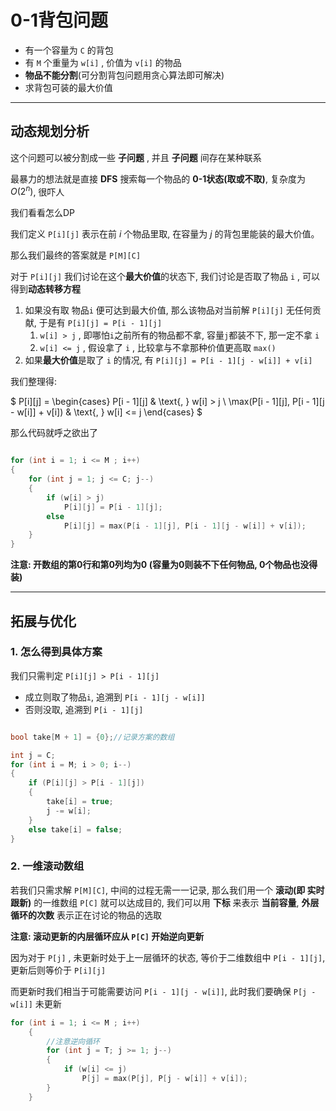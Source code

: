 # 0-1背包问题

- 有一个容量为 `C` 的背包
- 有 `M` 个重量为 `w[i]` , 价值为 `v[i]` 的物品
- **物品不能分割**(可分割背包问题用贪心算法即可解决)
- 求背包可装的最大价值

---

## 动态规划分析

这个问题可以被分割成一些 **子问题** , 并且 **子问题** 间存在某种联系

最暴力的想法就是直接 **DFS** 搜索每一个物品的 **0-1状态(取或不取)**, 复杂度为 $O(2^n)$, 很吓人

我们看看怎么DP

我们定义 `P[i][j]` 表示在前 $i$ 个物品里取, 在容量为 $j$ 的背包里能装的最大价值。

那么我们最终的答案就是 `P[M][C]`

对于 `P[i][j]` 我们讨论在这个**最大价值**的状态下, 我们讨论是否取了物品 `i` , 可以得到**动态转移方程**
1. 如果没有取 物品`i` 便可达到最大价值, 那么该物品对当前解 `P[i][j]` 无任何贡献, 于是有 `P[i][j] = P[i - 1][j]`
   1. `w[i] > j` , 即哪怕`i`之前所有的物品都不拿, 容量`j`都装不下, 那一定不拿 `i`
   2. `w[i] <= j` , 假设拿了 `i` , 比较拿与不拿那种价值更高取 `max()`
2. 如果**最大价值**是取了 `i` 的情况, 有 `P[i][j] = P[i - 1][j - w[i]] + v[i]`


我们整理得:

$
P[i][j] = 
\begin{cases}
P[i - 1][j] & \text{, } w[i] > j \\
\max(P[i - 1][j], P[i - 1][j - w[i]] + v[i]) & \text{, } w[i] <= j
\end{cases}
$

那么代码就呼之欲出了
```cpp

for (int i = 1; i <= M ; i++)
{
    for (int j = 1; j <= C; j--)
    {
        if (w[i] > j) 
            P[i][j] = P[i - 1][j];
        else 
            P[i][j] = max(P[i - 1][j], P[i - 1][j - w[i]] + v[i]);
    }
}
```

**注意: 开数组的第0行和第0列均为0 (容量为0则装不下任何物品, 0个物品也没得装)**

---

## 拓展与优化

### 1. 怎么得到具体方案

我们只需判定 `P[i][j] > P[i - 1][j]`
- 成立则取了物品`i`, 追溯到 `P[i - 1][j - w[i]]`
- 否则没取, 追溯到 `P[i - 1][j]`

```cpp

bool take[M + 1] = {0};//记录方案的数组

int j = C;
for (int i = M; i > 0; i--)
{
    if (P[i][j] > P[i - 1][j])
    {
        take[i] = true;
        j -= w[i];
    }
    else take[i] = false;
}

```

### 2. 一维滚动数组

若我们只需求解 `P[M][C]`, 中间的过程无需一一记录, 那么我们用一个 **滚动(即 实时跟新)** 的一维数组 `P[C]` 就可以达成目的, 我们可以用 **下标** 来表示 **当前容量**, **外层循环的次数** 表示正在讨论的物品的选取

**注意: 滚动更新的内层循环应从 `P[C]` 开始逆向更新**

因为对于 `P[j]` , 未更新时处于上一层循环的状态, 等价于二维数组中 `P[i - 1][j]`, 更新后则等价于 `P[i][j]`

而更新时我们相当于可能需要访问 `P[i - 1][j - w[i]]`, 此时我们要确保 `P[j - w[i]]` 未更新

```cpp
for (int i = 1; i <= M ; i++)
    {
        //注意逆向循环
        for (int j = T; j >= 1; j--)
        {
            if (w[i] <= j)
                P[j] = max(P[j], P[j - w[i]] + v[i]);
        }
    }
```